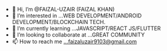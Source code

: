 - 👋 Hi, I’m @FAIZAL-UZAIR  (FAIZAL KHAN)
- 👀 I’m interested in ...WEB DEVELOPMENT/ANDROID DEVELOPMENT/BLOCKCHAIN TECH.
- 🌱 I’m currently learning ...JAVASCRIPT/REACT JS/FLUTTER
- 💞️ I’m looking to collaborate at ...GREAT COMMUNITY
- 📫 How to reach me ...faizaluzair9103@gmail.com

<!---
FAIZAL-UZAIR/FAIZAL-UZAIR is a ✨ special ✨ repository because its `README.md` (this file) appears on your GitHub profile.
You can click the Preview link to take a look at your changes.
--->
